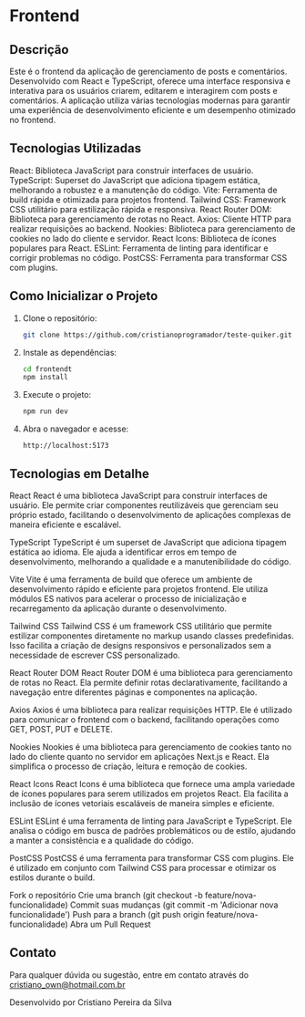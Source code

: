 # Frontend

## Descrição
Este é o frontend da aplicação de gerenciamento de posts e comentários. Desenvolvido com React e TypeScript, oferece uma interface responsiva e interativa para os usuários criarem, editarem e interagirem com posts e comentários. A aplicação utiliza várias tecnologias modernas para garantir uma experiência de desenvolvimento eficiente e um desempenho otimizado no frontend.

## Tecnologias Utilizadas
React: Biblioteca JavaScript para construir interfaces de usuário.
TypeScript: Superset do JavaScript que adiciona tipagem estática, melhorando a robustez e a manutenção do código.
Vite: Ferramenta de build rápida e otimizada para projetos frontend.
Tailwind CSS: Framework CSS utilitário para estilização rápida e responsiva.
React Router DOM: Biblioteca para gerenciamento de rotas no React.
Axios: Cliente HTTP para realizar requisições ao backend.
Nookies: Biblioteca para gerenciamento de cookies no lado do cliente e servidor.
React Icons: Biblioteca de ícones populares para React.
ESLint: Ferramenta de linting para identificar e corrigir problemas no código.
PostCSS: Ferramenta para transformar CSS com plugins.

## Como Inicializar o Projeto
1. Clone o repositório:
    ```bash
    git clone https://github.com/cristianoprogramador/teste-quiker.git
    ```

2. Instale as dependências:
    ```bash
    cd frontendt
    npm install
    ```

3. Execute o projeto:
    ```bash
    npm run dev
    ```

4. Abra o navegador e acesse:
    ```
    http://localhost:5173
    ```



## Tecnologias em Detalhe

React
React é uma biblioteca JavaScript para construir interfaces de usuário. Ele permite criar componentes reutilizáveis que gerenciam seu próprio estado, facilitando o desenvolvimento de aplicações complexas de maneira eficiente e escalável.

TypeScript
TypeScript é um superset de JavaScript que adiciona tipagem estática ao idioma. Ele ajuda a identificar erros em tempo de desenvolvimento, melhorando a qualidade e a manutenibilidade do código.

Vite
Vite é uma ferramenta de build que oferece um ambiente de desenvolvimento rápido e eficiente para projetos frontend. Ele utiliza módulos ES nativos para acelerar o processo de inicialização e recarregamento da aplicação durante o desenvolvimento.

Tailwind CSS
Tailwind CSS é um framework CSS utilitário que permite estilizar componentes diretamente no markup usando classes predefinidas. Isso facilita a criação de designs responsivos e personalizados sem a necessidade de escrever CSS personalizado.

React Router DOM
React Router DOM é uma biblioteca para gerenciamento de rotas no React. Ela permite definir rotas declarativamente, facilitando a navegação entre diferentes páginas e componentes na aplicação.

Axios
Axios é uma biblioteca para realizar requisições HTTP. Ele é utilizado para comunicar o frontend com o backend, facilitando operações como GET, POST, PUT e DELETE.

Nookies
Nookies é uma biblioteca para gerenciamento de cookies tanto no lado do cliente quanto no servidor em aplicações Next.js e React. Ela simplifica o processo de criação, leitura e remoção de cookies.

React Icons
React Icons é uma biblioteca que fornece uma ampla variedade de ícones populares para serem utilizados em projetos React. Ela facilita a inclusão de ícones vetoriais escaláveis de maneira simples e eficiente.

ESLint
ESLint é uma ferramenta de linting para JavaScript e TypeScript. Ele analisa o código em busca de padrões problemáticos ou de estilo, ajudando a manter a consistência e a qualidade do código.

PostCSS
PostCSS é uma ferramenta para transformar CSS com plugins. Ele é utilizado em conjunto com Tailwind CSS para processar e otimizar os estilos durante o build.

Fork o repositório
Crie uma branch (git checkout -b feature/nova-funcionalidade)
Commit suas mudanças (git commit -m 'Adicionar nova funcionalidade')
Push para a branch (git push origin feature/nova-funcionalidade)
Abra um Pull Request


## Contato
Para qualquer dúvida ou sugestão, entre em contato através do cristiano_own@hotmail.com.br

Desenvolvido por Cristiano Pereira da Silva
